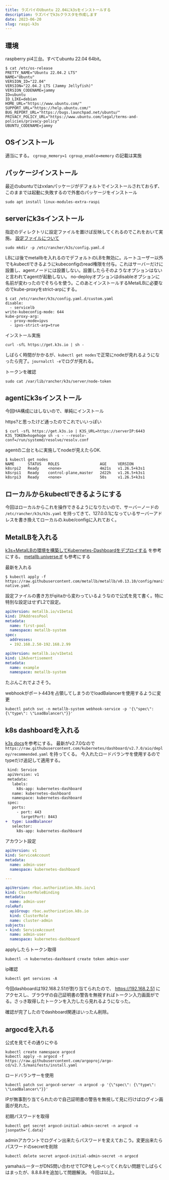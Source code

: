```yaml
---
title: ラズパイのUbuntu 22.04にk3sをインストールする
description: ラズパイでk3sクラスタを作成します
date: 2023-06-20
slug: raspi-k3s
---
```

## 環境
raspberry pi4三台。すべてubuntu 22.04 64bit。

```
$ cat /etc/os-release
PRETTY_NAME="Ubuntu 22.04.2 LTS"
NAME="Ubuntu"
VERSION_ID="22.04"
VERSION="22.04.2 LTS (Jammy Jellyfish)"
VERSION_CODENAME=jammy
ID=ubuntu
ID_LIKE=debian
HOME_URL="https://www.ubuntu.com/"
SUPPORT_URL="https://help.ubuntu.com/"
BUG_REPORT_URL="https://bugs.launchpad.net/ubuntu/"
PRIVACY_POLICY_URL="https://www.ubuntu.com/legal/terms-and-policies/privacy-policy"
UBUNTU_CODENAME=jammy
```

## OSインストール
適当にする。 `cgroup_memory=1 cgroup_enable=memory` の記載は実施

## パッケージインストール
最近のubuntuではvxlanパッケージがデフォルトでインストールされておらず、このままでは起動に失敗するので外套のパッケージをインストール

```
sudo apt install linux-modules-extra-raspi
```

## serverにk3sインストール

指定のディレクトリに設定ファイルを置けば反映してくれるのでこれをおいて実施。 [設定ファイルについて](https://docs.k3s.io/installation/configuration#multiple-config-files)

```
sudo mkdir -p /etc/rancher/k3s/config.yaml.d
```

LBには後でmetallbを入れるのでデフォルトのLBを無効に。ルートユーザー以外でもkubectlできるようにkubeconfigのread権限を付与。これはサーバーだけに設置し、agentノードには設置しない。設置したらそのようなオプションはないと言われてagentが起動しない。
no-deployオプションはdisableオプションに名前が変わったのでそちらを使う。このあとインストールするMetalLBに必要なのでkube-proxyをstrict-arpにする。
```
$ cat /etc/rancher/k3s/config.yaml.d/custom.yaml
disable:
  - servicelb
write-kubeconfig-mode: 644
kube-proxy-arg:
  - proxy-mode=ipvs
  - ipvs-strict-arp=true
```

インストール実施
```
curl -sfL https://get.k3s.io | sh -
```

しばらく時間がかかるが、`kubectl get nodes`で正常にnodeが見れるようになったら完了。`journalctl -e`でログが見れる。

トークンを確認
```
sudo cat /var/lib/rancher/k3s/server/node-token
```

## agentにk3sインストール
今回HA構成にはしないので、単純にインストール

https?と思ったけど通ったのでこれでいいっぽい
```
$ curl -sfL https://get.k3s.io | K3S_URL=https://serverIP:6443 K3S_TOKEN=hogehoge sh -s - --resolv-conf=/run/systemd/resolve/resolv.conf
```

agentの二台ともに実施してnodeが見えたらOK.
```
$ kubectl get nodes
NAME      STATUS   ROLES                  AGE     VERSION
k8srpi2   Ready    <none>                 4m21s   v1.26.5+k3s1
k8srpi1   Ready    control-plane,master   2d22h   v1.26.5+k3s1
k8srpi3   Ready    <none>                 50s     v1.26.5+k3s1
```

## ローカルからkubectlできるようにする
今回はローカルからこれを操作できるようになりたいので、サーバーノードの `/etc/rancher/k3s/k3s.yaml` を持ってきて、127.0.0.1になっているサーバーアドレスを書き換えてローカルの.kube/configに入れておく。

## MetalLBを入れる
[k3s+MetalLBの環境を構築してKubernetes-Dashboardをデプロイする](https://qiita.com/ussvgr/items/b98ada65563edf77f12b) を参考にする。
[metallb.universe.tf](https://metallb.universe.tf/installation/) も参考にする

最新を入れる
```
$ kubectl apply -f https://raw.githubusercontent.com/metallb/metallb/v0.13.10/config/manifests/metallb-native.yaml
```

設定ファイルの書き方がqiitaから変わっているようなので公式を見て書く。特に特別な設定はせずL2で設定。

```yml:metallb-ippool.yml
apiVersion: metallb.io/v1beta1
kind: IPAddressPool
metadata:
  name: first-pool
  namespace: metallb-system
spec:
  addresses:
  - 192.168.2.50-192.168.2.99

```

```yml:metallb-l2config.yml
apiVersion: metallb.io/v1beta1
kind: L2Advertisement
metadata:
  name: example
  namespace: metallb-system
```

たぶんこれでよさそう。

webhookがポート443を占領してしまうのでloadBalancerを使用するように変更

```
kubectl patch svc -n metallb-system webhook-service -p '{\"spec\": {\"type\": \"LoadBalancer\"}}'
```

## k8s dashboardを入れる

[k3s docs](https://docs.k3s.io/installation/kube-dashboard)を参考にする。
最新がv2.7.0なので `https://raw.githubusercontent.com/kubernetes/dashboard/v2.7.0/aio/deploy/recommended.yaml` を持ってくる。
今入れたロードバランサを使用するのでtypeだけ追記して適用する。

```diff
 kind: Service
 apiVersion: v1
 metadata:
   labels:
     k8s-app: kubernetes-dashboard
   name: kubernetes-dashboard
   namespace: kubernetes-dashboard
 spec:
   ports:
     - port: 443
       targetPort: 8443
+  type: LoadBalancer
   selector:
     k8s-app: kubernetes-dashboard
```

アカウント設定

```yml:dashboard.yml
apiVersion: v1
kind: ServiceAccount
metadata:
  name: admin-user
  namespace: kubernetes-dashboard

---

apiVersion: rbac.authorization.k8s.io/v1
kind: ClusterRoleBinding
metadata:
  name: admin-user
roleRef:
  apiGroup: rbac.authorization.k8s.io
  kind: ClusterRole
  name: cluster-admin
subjects:
- kind: ServiceAccount
  name: admin-user
  namespace: kubernetes-dashboard
```

applyしたらトークン取得

```
kubectl -n kubernetes-dashboard create token admin-user
```

ip確認

```
kubectl get services -A
```

今回dashboardは192.168.2.51が割り当てられたので、 https://192.168.2.51 にアクセスし、ブラウザの自己証明書の警告を無視すればトークン入力画面がでる。さっき取得したトークンを入力したら見れるようになった。

確認が完了したのでdashboard関連はいったん削除。

## argocdを入れる
公式を見てその通りにやる
```
kubectl create namespace argocd
kubectl apply -n argocd -f https://raw.githubusercontent.com/argoproj/argo-cd/v2.7.5/manifests/install.yaml
```

ロードバランサーを使用

```
kubectl patch svc argocd-server -n argocd -p '{\"spec\": {\"type\": \"LoadBalancer\"}}'
```

IPが無事割り当てられたので自己証明書の警告を無視して見に行けばログイン画面が見れた。

初期パスワードを取得
```
kubectl get secret argocd-initial-admin-secret -n argocd -o jsonpath='{.data}'
```

adminアカウントでログイン出来たらパスワードを変えておこう。変更出来たらパスワードのsecretを削除
```
kubectl delete secret argocd-initial-admin-secret -n argocd
```

yamahaルーターがDNS問い合わせでTCPをしゃべってくれない問題でしばらくはまったが、8.8.8.8を追加して問題解決。
今回は以上。
